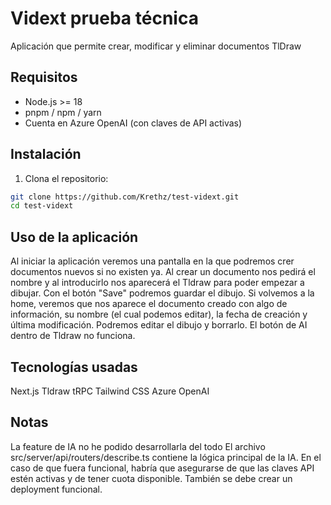 # Vidext prueba técnica

Aplicación que permite crear, modificar y eliminar documentos TlDraw

## Requisitos

- Node.js >= 18
- pnpm / npm / yarn
- Cuenta en Azure OpenAI (con claves de API activas)

## Instalación

1. Clona el repositorio:

```bash
git clone https://github.com/Krethz/test-vidext.git
cd test-vidext
```

## Uso de la aplicación

Al iniciar la aplicación veremos una pantalla en la que podremos crer documentos nuevos si no existen ya.
Al crear un documento nos pedirá el nombre y al introducirlo nos aparecerá el Tldraw para poder empezar a dibujar. Con el botón "Save" podremos guardar el dibujo.
Si volvemos a la home, veremos que nos aparece el documento creado con algo de información, su nombre (el cual podemos editar), la fecha de creación y última modificación. Podremos editar el dibujo y borrarlo.
El botón de AI dentro de Tldraw no funciona.

## Tecnologías usadas

Next.js
Tldraw
tRPC
Tailwind CSS
Azure OpenAI

## Notas

La feature de IA no he podido desarrollarla del todo
El archivo src/server/api/routers/describe.ts contiene la lógica principal de la IA.
En el caso de que fuera funcional, habría que asegurarse de que las claves API estén activas y de tener cuota disponible.
También se debe crear un deployment funcional.
